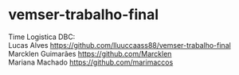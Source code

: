# vemser-trabalho-final

Time Logistica DBC:
<br>
Lucas Alves
https://github.com/lluuccaass88/vemser-trabalho-final
<br>
Marcklen Guimarães
https://github.com/Marcklen
<br>
Mariana Machado
https://github.com/marimaccos
